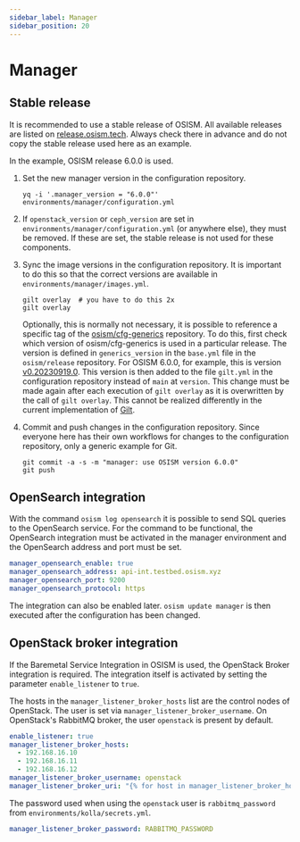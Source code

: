 ```yaml
---
sidebar_label: Manager
sidebar_position: 20
---
```


# Manager

## Stable release

It is recommended to use a stable release of OSISM. All available releases are listed on
[release.osism.tech](https://release.osism.tech). Always check there in advance and do not copy
the stable release used here as an example.

In the example, OSISM release 6.0.0 is used.

1. Set the new manager version in the configuration repository.

   ```
   yq -i '.manager_version = "6.0.0"' environments/manager/configuration.yml
   ```

2. If `openstack_version` or `ceph_version` are set in `environments/manager/configuration.yml`
   (or anywhere else), they must be removed. If these are set, the stable release is not used for
   these components.

3. Sync the image versions in the configuration repository. It is important to do this so
   that the correct versions are available in `environments/manager/images.yml`.

   ```
   gilt overlay  # you have to do this 2x
   gilt overlay
   ```

   Optionally, this is normally not necessary, it is possible to reference a specific tag of the
   [osism/cfg-generics](https://github.com/osism/cfg-generics) repository. To do this, first
   check which version of osism/cfg-generics is used in a particular release. The version is
   defined in `generics_version` in the `base.yml` file in the `osism/release` repository. For OSISM 6.0.0,
   for example, this is version [v0.20230919.0](https://github.com/osism/release/blob/main/6.0.0/base.yml#L6).
   This version is then added to the file `gilt.yml` in the configuration repository instead of
   `main` at `version`. This change must be made again after each execution of `gilt overlay` as
   it is overwritten by the call of `gilt overlay`. This cannot be realized differently in the
   current implementation of [Gilt](https://github.com/retr0h/gilt).

4. Commit and push changes in the configuration repository. Since everyone here has their own
   workflows for changes to the configuration repository, only a generic example for Git.

   ```
   git commit -a -s -m "manager: use OSISM version 6.0.0"
   git push
   ```

## OpenSearch integration

With the command `osism log opensearch` it is possible to send SQL queries
to the OpenSearch service. For the command to be functional, the OpenSearch
integration must be activated in the manager environment and the OpenSearch
address and port must be set.

```yaml title="environments/manager/configuration.yml"
manager_opensearch_enable: true
manager_opensearch_address: api-int.testbed.osism.xyz
manager_opensearch_port: 9200
manager_opensearch_protocol: https
```

The integration can also be enabled later. `osism update manager` is then
executed after the configuration has been changed.

## OpenStack broker integration

If the Baremetal Service Integration in OSISM is used, the OpenStack Broker integration is
required. The integration itself is activated by setting the parameter `enable_listener` to `true`.

The hosts in the `manager_listener_broker_hosts` list are the control nodes of OpenStack.
The user is set via `manager_listener_broker_username`. On OpenStack's RabbitMQ broker, the user `openstack`
is present by default.

```yaml title="environments/manager/configuration.yml"
enable_listener: true
manager_listener_broker_hosts:
  - 192.168.16.10
  - 192.168.16.11
  - 192.168.16.12
manager_listener_broker_username: openstack
manager_listener_broker_uri: "{% for host in manager_listener_broker_hosts %}amqp://{{ manager_listener_broker_username }}:{{ manager_listener_broker_password }}@{{ host }}:5672/{% if not loop.last %};{% endif %}{% endfor %}"
```

The password used when using the `openstack` user is `rabbitmq_password` from `environments/kolla/secrets.yml`.

```yaml title="environments/manager/secrets.yml"
manager_listener_broker_password: RABBITMQ_PASSWORD
```
